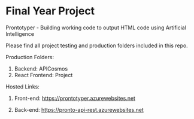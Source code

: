 # Final Year Project
Prontotyper - Building working code to output HTML code using Artificial Intelligence


Please find all project testing and production folders included in this repo. 

Production Folders: 

1. Backend: APICosmos
2. React Frontend: Project


Hosted Links:

1. Front-end: https://prontotyper.azurewebsites.net

2. Back-end: https://pronto-api-rest.azurewebsites.net
